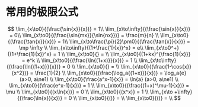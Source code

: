 # 常用的极限公式

$$
\lim_{x\to0}{(\frac{\sin{x}}{x})} =  1\\
\lim_{x\to\infty}{(\frac{\sin{x}}{x})} =  0\\
\lim_{x\to0}{(\frac{\sin{mx}}{\sin{nx}})} = \frac{m}{n} \\
\lim_{x\to0}{(\frac{\tan{x}}{x})} =  1\\
\lim_{x\to\frac{\pi}{2}\pm0}{(\frac{\tan{x}}{x})} = \mp \infty \\
\lim_{x\to\infty}{(1+\frac{1}{x})^x} =  e\\
\lim_{x\to0^+}{(1+\frac{1}{x})^x} = 1 \\
\lim_{x\to0}{} =  \\
\lim_{x\to0}{(1+kx)^{\frac{1}{x}}} = e^k \\
\lim_{x\to0}{(\frac{\ln{(1+x)}}{x})} = 1 \\
\lim_{x\to\infty}{(\frac{\ln{(1+x)}}{x})} = 0 \\
\lim_{x\to0}{} =  \\
\lim_{x\to0}{(\frac{1-\cos{x}}{x^2})} = \frac{1}{2} \\
\lim_{x\to0}{(\frac{\log_a{(1+x)}}{x})} = \log_a{e} (a>0, a\ne1) \\
\lim_{x\to0}{\frac{a^x-1}{x}} = \ln{a} (a>0, a\ne1) \\
\lim_{x\to0}{(\frac{e^x-1}{x})} = 1 \\
\lim_{x\to0}{(\frac{(1+x)^\mu-1}{x})} = \mu \\
\lim_{x\to0}{(x\ln{x})} = 0 \\
\lim_{x\to0}{(x^x)} = 1 \\
\lim_{x\to +\infty}{(\frac{\ln{x}}{x})} = 0 \\
\lim_{x\to0}{()} =  \\
\lim_{x\to0}{()} =  \\
$$